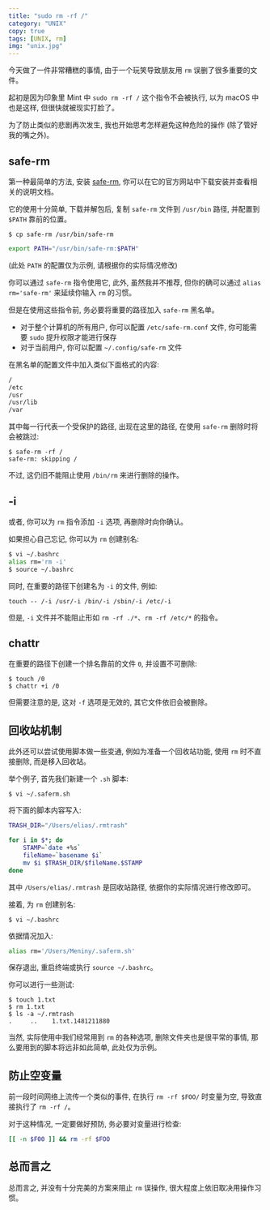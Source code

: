 ```yaml
---
title: "sudo rm -rf /"
category: "UNIX"
copy: true
tags: [UNIX, rm]
img: "unix.jpg"
---
```

今天做了一件非常糟糕的事情, 由于一个玩笑导致朋友用 `rm` 误删了很多重要的文件。

起初是因为印象里 Mint 中 `sudo rm -rf /` 这个指令不会被执行, 以为 macOS 中也是这样, 但很快就被现实打脸了。

为了防止类似的悲剧再次发生, 我也开始思考怎样避免这种危险的操作 (除了管好我的嘴之外)。

## safe-rm

第一种最简单的方法, 安装 [safe-rm](https://launchpad.net/safe-rm), 你可以在它的官方网站中下载安装并查看相关的说明文档。

它的使用十分简单, 下载并解包后, 复制 `safe-rm` 文件到 `/usr/bin` 路径, 并配置到 `$PATH` 靠前的位置。

```console
$ cp safe-rm /usr/bin/safe-rm
```

```sh
export PATH="/usr/bin/safe-rm:$PATH"
```

(此处 `PATH` 的配置仅为示例, 请根据你的实际情况修改)

你可以通过 `safe-rm` 指令使用它, 此外, 虽然我并不推荐, 但你的确可以通过 `alias rm='safe-rm'` 来延续你输入 `rm` 的习惯。

但是在使用这些指令前, 务必要将重要的路径加入 `safe-rm` 黑名单。

* 对于整个计算机的所有用户, 你可以配置 `/etc/safe-rm.conf` 文件, 你可能需要 `sudo` 提升权限才能进行保存
* 对于当前用户, 你可以配置 `~/.config/safe-rm` 文件

在黑名单的配置文件中加入类似下面格式的内容:

```sh
/
/etc
/usr
/usr/lib
/var
```

其中每一行代表一个受保护的路径, 出现在这里的路径, 在使用 `safe-rm` 删除时将会被跳过:

```console
$ safe-rm -rf /
safe-rm: skipping /
```

不过, 这仍旧不能阻止使用 `/bin/rm` 来进行删除的操作。

## -i

或者, 你可以为 `rm` 指令添加 `-i` 选项, 再删除时向你确认。

如果担心自己忘记, 你可以为 `rm` 创建别名:

```sh
$ vi ~/.bashrc
alias rm='rm -i'
$ source ~/.bashrc
```

同时, 在重要的路径下创建名为 `-i` 的文件, 例如:

```console
touch -- /-i /usr/-i /bin/-i /sbin/-i /etc/-i
```

但是, `-i` 文件并不能阻止形如 `rm -rf ./*`、`rm -rf /etc/*` 的指令。

## chattr

在重要的路径下创建一个排名靠前的文件 `0`, 并设置不可删除:

```console
$ touch /0
$ chattr +i /0
```

但需要注意的是, 这对 `-f` 选项是无效的, 其它文件依旧会被删除。

## 回收站机制

此外还可以尝试使用脚本做一些变通, 例如为准备一个回收站功能, 使用 `rm` 时不直接删除, 而是移入回收站。

举个例子, 首先我们新建一个 `.sh` 脚本:

```console
$ vi ~/.saferm.sh
```

将下面的脚本内容写入:

```sh
TRASH_DIR="/Users/elias/.rmtrash"

for i in $*; do
    STAMP=`date +%s`
    fileName=`basename $i`
    mv $i $TRASH_DIR/$fileName.$STAMP
done
```

其中 `/Users/elias/.rmtrash` 是回收站路径, 依据你的实际情况进行修改即可。

接着, 为 `rm` 创建别名:

```console
$ vi ~/.bashrc
```

依据情况加入:

```sh
alias rm='/Users/Meniny/.saferm.sh'
```

保存退出, 重启终端或执行 `source ~/.bashrc`。

你可以进行一些测试:

```console
$ touch 1.txt
$ rm 1.txt
$ ls -a ~/.rmtrash
.	  ..  	1.txt.1481211880
```

当然, 实际使用中我们经常用到 `rm` 的各种选项, 删除文件夹也是很平常的事情, 那么要用到的脚本将远非如此简单, 此处仅为示例。

## 防止空变量

前一段时间网络上流传一个类似的事件, 在执行 `rm -rf $FOO/` 时变量为空, 导致直接执行了 `rm -rf /`。

对于这种情况, 一定要做好预防, 务必要对变量进行检查:

```sh
[[ -n $F00 ]] && rm -rf $FOO
```

## 总而言之

总而言之, 并没有十分完美的方案来阻止 `rm` 误操作, 很大程度上依旧取决用操作习惯。
